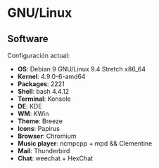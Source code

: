 # GNU/Linux

Software
------------

Configuración actual:

* **OS**: Debian 9 GNU/Linux 9.4 Stretch x86_64
* **Kernel**: 4.9.0-6-amd64
* **Packages**: 2221
* **Shell**: bash 4.4.12
* **Terminal**: Konsole
* **DE**: KDE
* **WM**: KWin
* **Theme**: Breeze
* **Icons**: Papirus
* **Browser**: Chromium
* **Music player**: ncmpcpp + mpd && Clementine
* **Mail**: Thunderbird
* **Chat**: weechat + HexChat
